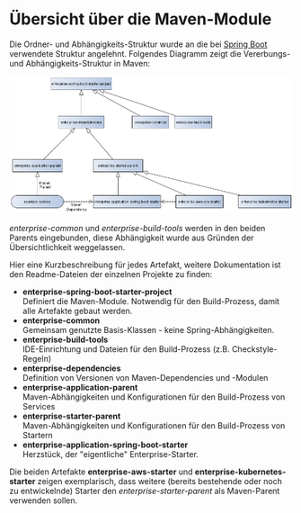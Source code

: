 # Übersicht über die Maven-Module
Die Ordner- und Abhängigkeits-Struktur wurde an die bei [Spring Boot](https://github.com/spring-projects/spring-boot) verwendete Struktur angelehnt. Folgendes Diagramm zeigt die Vererbungs- und Abhängigkeits-Struktur in Maven:

![Maven-Struktur](./docs/maven-structure.png)

_enterprise-common_ und _enterprise-build-tools_ werden in den beiden Parents eingebunden, diese Abhängigkeit wurde aus Gründen der Übersichtlichkeit weggelassen.

Hier eine Kurzbeschreibung für jedes Artefakt, weitere Dokumentation ist den Readme-Dateien der einzelnen Projekte zu finden:
- __enterprise-spring-boot-starter-project__ <br>
Definiert die Maven-Module. Notwendig für den Build-Prozess, damit alle Artefakte gebaut werden.
- __enterprise-common__ <br>
Gemeinsam genutzte Basis-Klassen - keine Spring-Abhängigkeiten.
- __enterprise-build-tools__ <br>
IDE-Einrichtung und Dateien für den Build-Prozess (z.B. Checkstyle-Regeln)
- __enterprise-dependencies__ <br>
Definition von Versionen von Maven-Dependencies und -Modulen
- __enterprise-application-parent__ <br>
Maven-Abhängigkeiten und Konfigurationen für den Build-Prozess von Services 
- __enterprise-starter-parent__ <br>
Maven-Abhängigkeiten und Konfigurationen für den Build-Prozess von Startern
- __enterprise-application-spring-boot-starter__ <br>
Herzstück, der "eigentliche" Enterprise-Starter. 

Die beiden Artefakte __enterprise-aws-starter__ und __enterprise-kubernetes-starter__ zeigen exemplarisch, dass weitere (bereits bestehende oder noch zu entwickelnde) Starter den _enterprise-starter-parent_ als Maven-Parent verwenden sollen.
